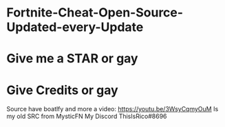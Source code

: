 # Fortnite-Cheat-Open-Source-Updated-every-Update
# Give me a STAR or gay
# Give Credits or gay
Source have boatlfy and more
a video: https://youtu.be/3WsyCqmyOuM
Is my old SRC from MysticFN
My Discord ThisIsRico#8696 
